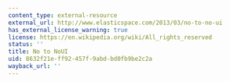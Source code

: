 ```yaml
---
content_type: external-resource
external_url: http://www.elasticspace.com/2013/03/no-to-no-ui
has_external_license_warning: true
license: https://en.wikipedia.org/wiki/All_rights_reserved
status: ''
title: No to NoUI
uid: 8632f21e-ff92-457f-9abd-bd0fb9be2c2a
wayback_url: ''
---
```

